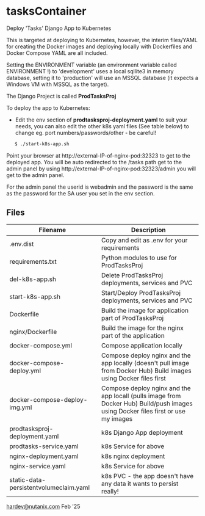 # tasksContainer
Deploy 'Tasks' Django App to Kubernetes

This is targeted at deploying to Kubernetes, however, the interim files/YAML for creating the Docker images and deploying locally with Dockerfiles and Docker Compose YAML are all included.

Setting the ENVIRONMENT variable (an environment variable called ENVIRONMENT !) to 'development' uses a local sqllite3 in memory database, setting it to 'production' will use an MSSQL database (it expects a Windows VM with MSSQL as the target).

The Django Project is called __ProdTasksProj__

To deploy the app to Kubernetes:
- Edit the env section of __prodtasksproj-deployment.yaml__ to suit your needs, you can also edit the other k8s yaml files (See table below) to change eg. port numbers/passwords/other - be careful!
```sh
   $ ./start-k8s-app.sh
```
   Point your browser at http://external-IP-of-nginx-pod:32323 to get to the deployed app.  You will be auto redirected to the /tasks path get to the admin panel by using http://external-IP-of-nginx-pod:32323/admin you will get to the admin panel.

   For the admin panel the userid is webadmin and the password is the same as the password for the SA user you set in the env section.
## Files

| Filename | Description | 
| -------- | ----------- |
| .env.dist |                      Copy and edit as .env for your requirements |
| requirements.txt |               Python modules to use for ProdTasksProj |
| del-k8s-app.sh  |                Delete ProdTasksProj deployments, services and PVC |
| start-k8s-app.sh |               Start/Deploy ProdTasksProj deployments, services and PVC |
| Dockerfile  |                    Build the image for application part of ProdTasksProj |
| nginx/Dockerfile |               Build the image for the nginx part of the application |
| docker-compose.yml |             Compose application locally |
| docker-compose-deploy.yml |      Compose deploy nginx and the app locally (doesn't pull image from Docker Hub)  Build images using Docker files first |
| docker-compose-deploy-img.yml |  Compose deploy nginx and the app locall (pulls image from Docker Hub) Build/push images using Docker files first or use my  images |
| prodtasksproj-deployment.yaml |  k8s Django App deployment |
| prodtasks-service.yaml |         k8s Service for above |
| nginx-deployment.yaml  |         k8s nginx deployment |
| nginx-service.yaml     |         k8s Service for above |
| static-data-persistentvolumeclaim.yaml | k8s PVC - the app doesn't have any data it wants to persist really!

hardev@nutanix.com Feb '25
